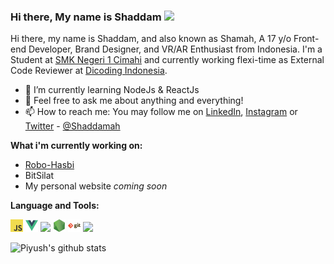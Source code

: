 ### Hi there, My name is Shaddam <img src="https://github.com/TheDudeThatCode/TheDudeThatCode/blob/master/Assets/Hi.gif" width="29px">
Hi there, my name is Shaddam, and also known as Shamah, A 17 y/o Front-end Developer, Brand Designer, and VR/AR Enthusiast from Indonesia. I'm a Student at [SMK Negeri 1 Cimahi](https://www.smkn1-cmi.sch.id/) and currently working flexi-time as External Code Reviewer at [Dicoding Indonesia](https://www.dicoding.com/).
- 📖 I’m currently learning NodeJs & ReactJs
- 💬 Feel free to ask me about anything and everything!
- 📫 How to reach me: You may follow me on [LinkedIn](https://www.linkedin.com/in/shaddamah/),  [Instagram](https://instagram.com/shaddamah) or [Twitter](https://twitter.com/shaddamah) - [@Shaddamah](https://twitter.com/shaddamah)

**What i'm currently working on:**
- [Robo-Hasbi](https://github.com/digibitstudio/robo-hasbi)
- BitSilat
- My personal website *coming soon*

**Language and Tools:**  

<code><img height="20" src="https://raw.githubusercontent.com/github/explore/80688e429a7d4ef2fca1e82350fe8e3517d3494d/topics/javascript/javascript.png"></code>
<code><img height="20" src="https://raw.githubusercontent.com/github/explore/80688e429a7d4ef2fca1e82350fe8e3517d3494d/topics/vue/vue.png"></code>
<code><img height="20" src="https://cdn.svgporn.com/logos/webpack.svg"></code>
<code><img height="20" src="https://raw.githubusercontent.com/github/explore/80688e429a7d4ef2fca1e82350fe8e3517d3494d/topics/nodejs/nodejs.png"></code>
<code><img height="20" src="https://raw.githubusercontent.com/github/explore/80688e429a7d4ef2fca1e82350fe8e3517d3494d/topics/git/git.png"></code>
<code><img height="20" src="https://cdn.svgporn.com/logos/sass.svg"></code>

![Piyush's github stats](https://github-readme-stats.vercel.app/api?username=Shaddamah&show_icons=true&hide=["issues"])
